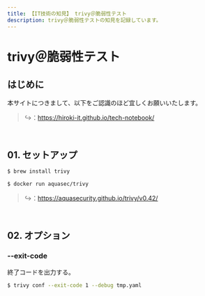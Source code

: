 ```yaml
---
title: 【IT技術の知見】 trivy＠脆弱性テスト
description: trivy＠脆弱性テストの知見を記録しています。
---
```


# trivy＠脆弱性テスト

## はじめに

本サイトにつきまして、以下をご認識のほど宜しくお願いいたします。

> ↪️：https://hiroki-it.github.io/tech-notebook/

<br>

## 01. セットアップ

```bash
$ brew install trivy
```

```bash
$ docker run aquasec/trivy
```

> ↪️：https://aquasecurity.github.io/trivy/v0.42/

<br>

## 02. オプション

### --exit-code

終了コードを出力する。

```bash
$ trivy conf --exit-code 1 --debug tmp.yaml
```

<br>
